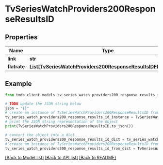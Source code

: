 # TvSeriesWatchProviders200ResponseResultsID


## Properties

Name | Type | Description | Notes
------------ | ------------- | ------------- | -------------
**link** | **str** |  | [optional] 
**flatrate** | [**List[TvSeriesWatchProviders200ResponseResultsIDFlatrateInner]**](TvSeriesWatchProviders200ResponseResultsIDFlatrateInner.md) |  | [optional] 

## Example

```python
from tmdb_client.models.tv_series_watch_providers200_response_results_id import TvSeriesWatchProviders200ResponseResultsID

# TODO update the JSON string below
json = "{}"
# create an instance of TvSeriesWatchProviders200ResponseResultsID from a JSON string
tv_series_watch_providers200_response_results_id_instance = TvSeriesWatchProviders200ResponseResultsID.from_json(json)
# print the JSON string representation of the object
print(TvSeriesWatchProviders200ResponseResultsID.to_json())

# convert the object into a dict
tv_series_watch_providers200_response_results_id_dict = tv_series_watch_providers200_response_results_id_instance.to_dict()
# create an instance of TvSeriesWatchProviders200ResponseResultsID from a dict
tv_series_watch_providers200_response_results_id_from_dict = TvSeriesWatchProviders200ResponseResultsID.from_dict(tv_series_watch_providers200_response_results_id_dict)
```
[[Back to Model list]](../README.md#documentation-for-models) [[Back to API list]](../README.md#documentation-for-api-endpoints) [[Back to README]](../README.md)


